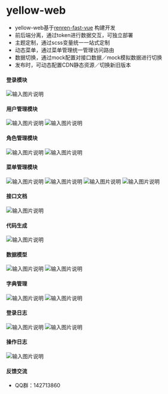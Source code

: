 # yellow-web
- yellow-web基于[renren-fast-vue](https://gitee.com/renrenio/renren-fast-vue) 构建开发
- 前后端分离，通过token进行数据交互，可独立部署
- 主题定制，通过scss变量统一一站式定制
- 动态菜单，通过菜单管理统一管理访问路由
- 数据切换，通过mock配置对接口数据／mock模拟数据进行切换
- 发布时，可动态配置CDN静态资源／切换新旧版本

#### 登录模块
![输入图片说明](demo-screenshot/01.png)

#### 用户管理模块
![输入图片说明](demo-screenshot/02.png)
![输入图片说明](demo-screenshot/03.png)

#### 角色管理模块
![输入图片说明](demo-screenshot/04.png)
![输入图片说明](demo-screenshot/05.png)

#### 菜单管理模块
![输入图片说明](demo-screenshot/06.png)
![输入图片说明](demo-screenshot/07.png)
![输入图片说明](demo-screenshot/08.png)
![输入图片说明](demo-screenshot/09.png)

#### 接口文档
![输入图片说明](demo-screenshot/10.png)

#### 代码生成
![输入图片说明](demo-screenshot/11.png)

#### 数据模型
![输入图片说明](demo-screenshot/12.png)
![输入图片说明](demo-screenshot/13.png)

#### 字典管理
![输入图片说明](demo-screenshot/14.png)
![输入图片说明](demo-screenshot/15.png)

#### 登录日志
![输入图片说明](demo-screenshot/16.png)
![输入图片说明](demo-screenshot/17.png)

#### 操作日志
![输入图片说明](demo-screenshot/18.png)

#### 反馈交流
- QQ群：142713860
